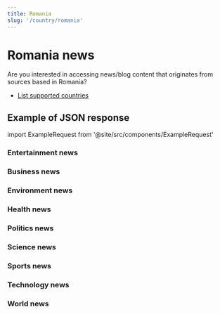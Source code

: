 ```yaml
---
title: Romania
slug: '/country/romania'
---
```


# Romania news

Are you interested in accessing news/blog content that originates from sources based in Romania?

- [List supported countries](/get-articles/countries)

## Example of JSON response

import ExampleRequest from '@site/src/components/ExampleRequest'

### Entertainment news
<ExampleRequest url="https://apitube.io/v1/news/articles?limit=2&category=news/Arts_and_Entertainment&country=ro"></ExampleRequest>

### Business news
<ExampleRequest url="https://apitube.io/v1/news/articles?limit=2&category=news/Business&country=ro"></ExampleRequest>

### Environment news
<ExampleRequest url="https://apitube.io/v1/news/articles?limit=2&category=news/Environment&country=ro"></ExampleRequest>

### Health news
<ExampleRequest url="https://apitube.io/v1/news/articles?limit=2&category=news/Health&country=ro"></ExampleRequest>

### Politics news
<ExampleRequest url="https://apitube.io/v1/news/articles?limit=2&category=news/Politics&country=ro"></ExampleRequest>

### Science news
<ExampleRequest url="https://apitube.io/v1/news/articles?limit=2&category=news/Science&country=ro"></ExampleRequest>

### Sports news
<ExampleRequest url="https://apitube.io/v1/news/articles?limit=2&category=news/Sports&country=ro"></ExampleRequest>

### Technology news
<ExampleRequest url="https://apitube.io/v1/news/articles?limit=2&category=news/Technology&country=ro"></ExampleRequest>

### World news
<ExampleRequest url="https://apitube.io/v1/news/articles?limit=2&category=news/World&country=ro"></ExampleRequest>
